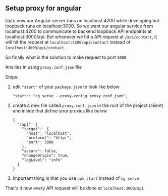 
## Setup proxy for angular
Upto now our Angular server runs on localhost:4200 while developing but loopback runs on localhost:3000.
So we want our angular service from localhost:4200 to communicate to backend loopback API endpoints at localhost:3000/api.
But whenever we hit a API request at `/api/contact`, it will hit the request at `localhost:4200/api/contact` instead of `localhost:3000/api/contact`.

So finally what is the solution to make request to port `3000`.

Ans lies in using `proxy.conf.json` file

Steps:


1. edit `"start"` of your `package.json` to look like below

     ```
     "start": "ng serve --proxy-config proxy.conf.json",
     ```

1. create a new file called `proxy.conf.json` in the root of the project (client) and inside that define your proxies like below
   ```
   {
     "/api": {
       "target":  {
         "host": "localhost",
         "protocol": "http:",
         "port": 3000
       },
       "secure": false,
       "changeOrigin": true,
       "logLevel": "info"
     }
   }
   ```

1. Important thing is that you use `npm start` instead of `ng serve`

That's it now every API request will be done at `localhost:3000/api`
